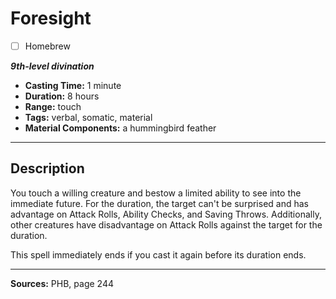 # Foresight
- [ ] Homebrew

***9th-level divination***
- **Casting Time:** 1 minute
- **Duration:** 8 hours
- **Range:** touch
- **Tags:** verbal, somatic, material
- **Material Components:** a hummingbird feather

---

## Description
You touch a willing creature and bestow a limited ability to see into the immediate future.
For the duration, the target can't be surprised and has advantage on Attack Rolls, Ability Checks, and Saving Throws.
Additionally, other creatures have disadvantage on Attack Rolls against the target for the duration.

This spell immediately ends if you cast it again before its duration ends.

---

**Sources:** PHB, page 244
